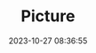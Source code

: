 ---
weight: 1
images:
- /images/edited/268.jpeg
title: Picture
date: 2023-10-27 08:36:55
tags: [luminarneo,work,ilce7m3,car]
---